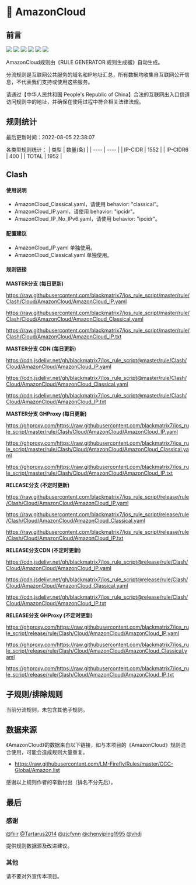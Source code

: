 # 🧸 AmazonCloud

## 前言

![](https://shields.io/badge/-移除重复规则-ff69b4) ![](https://shields.io/badge/-DOMAIN与DOMAIN--SUFFIX合并-green) ![](https://shields.io/badge/-DOMAIN--SUFFIX间合并-critical) ![](https://shields.io/badge/-DOMAIN与DOMAIN--KEYWORD合并-9cf) ![](https://shields.io/badge/-DOMAIN--SUFFIX与DOMAIN--KEYWORD合并-blue) ![](https://shields.io/badge/-IP--CIDR(6)合并-blueviolet) 

AmazonCloud规则由《RULE GENERATOR 规则生成器》自动生成。

分流规则是互联网公共服务的域名和IP地址汇总，所有数据均收集自互联网公开信息，不代表我们支持或使用这些服务。

请通过【中华人民共和国 People's Republic of China】合法的互联网出入口信道访问规则中的地址，并确保在使用过程中符合相关法律法规。

## 规则统计

最后更新时间：2022-08-05 22:38:07

各类型规则统计：
| 类型 | 数量(条)  | 
| ---- | ----  |
| IP-CIDR | 1552  | 
| IP-CIDR6 | 400  | 
| TOTAL | 1952  | 


## Clash 

#### 使用说明
- AmazonCloud_Classical.yaml，请使用 behavior: "classical"。
- AmazonCloud_IP.yaml，请使用 behavior: "ipcidr"。
- AmazonCloud_IP_No_IPv6.yaml，请使用 behavior: "ipcidr"。

#### 配置建议
- AmazonCloud_IP.yaml 单独使用。
- AmazonCloud_Classical.yaml 单独使用。

#### 规则链接
**MASTER分支 (每日更新)**

https://raw.githubusercontent.com/blackmatrix7/ios_rule_script/master/rule/Clash/Cloud/AmazonCloud/AmazonCloud_IP.yaml

https://raw.githubusercontent.com/blackmatrix7/ios_rule_script/master/rule/Clash/Cloud/AmazonCloud/AmazonCloud_Classical.yaml

https://raw.githubusercontent.com/blackmatrix7/ios_rule_script/master/rule/Clash/Cloud/AmazonCloud/AmazonCloud_IP.txt

**MASTER分支 CDN (每日更新)**

https://cdn.jsdelivr.net/gh/blackmatrix7/ios_rule_script@master/rule/Clash/Cloud/AmazonCloud/AmazonCloud_IP.yaml

https://cdn.jsdelivr.net/gh/blackmatrix7/ios_rule_script@master/rule/Clash/Cloud/AmazonCloud/AmazonCloud_Classical.yaml

https://cdn.jsdelivr.net/gh/blackmatrix7/ios_rule_script@master/rule/Clash/Cloud/AmazonCloud/AmazonCloud_IP.txt

**MASTER分支 GHProxy (每日更新)**

https://ghproxy.com/https://raw.githubusercontent.com/blackmatrix7/ios_rule_script/master/rule/Clash/Cloud/AmazonCloud/AmazonCloud_IP.yaml

https://ghproxy.com/https://raw.githubusercontent.com/blackmatrix7/ios_rule_script/master/rule/Clash/Cloud/AmazonCloud/AmazonCloud_Classical.yaml

https://ghproxy.com/https://raw.githubusercontent.com/blackmatrix7/ios_rule_script/master/rule/Clash/Cloud/AmazonCloud/AmazonCloud_IP.txt

**RELEASE分支 (不定时更新)**

https://raw.githubusercontent.com/blackmatrix7/ios_rule_script/release/rule/Clash/Cloud/AmazonCloud/AmazonCloud_IP.yaml

https://raw.githubusercontent.com/blackmatrix7/ios_rule_script/release/rule/Clash/Cloud/AmazonCloud/AmazonCloud_Classical.yaml

https://raw.githubusercontent.com/blackmatrix7/ios_rule_script/release/rule/Clash/Cloud/AmazonCloud/AmazonCloud_IP.txt

**RELEASE分支CDN (不定时更新)**

https://cdn.jsdelivr.net/gh/blackmatrix7/ios_rule_script@release/rule/Clash/Cloud/AmazonCloud/AmazonCloud_IP.yaml

https://cdn.jsdelivr.net/gh/blackmatrix7/ios_rule_script@release/rule/Clash/Cloud/AmazonCloud/AmazonCloud_Classical.yaml

https://cdn.jsdelivr.net/gh/blackmatrix7/ios_rule_script@release/rule/Clash/Cloud/AmazonCloud/AmazonCloud_IP.txt

**RELEASE分支 GHProxy (不定时更新)**

https://ghproxy.com/https://raw.githubusercontent.com/blackmatrix7/ios_rule_script/release/rule/Clash/Cloud/AmazonCloud/AmazonCloud_IP.yaml

https://ghproxy.com/https://raw.githubusercontent.com/blackmatrix7/ios_rule_script/release/rule/Clash/Cloud/AmazonCloud/AmazonCloud_Classical.yaml

https://ghproxy.com/https://raw.githubusercontent.com/blackmatrix7/ios_rule_script/release/rule/Clash/Cloud/AmazonCloud/AmazonCloud_IP.txt

## 子规则/排除规则


当前分流规则，未包含其他子规则。

## 数据来源

《AmazonCloud》的数据来自以下链接，如与本项目的《AmazonCloud》规则混合使用，可能会造成规则大量重复。

- https://raw.githubusercontent.com/LM-Firefly/Rules/master/CCC-Global/Amazon.list


感谢以上规则作者的辛勤付出（排名不分先后）。

## 最后

### 感谢

[@fiiir](https://github.com/fiiir) [@Tartarus2014](https://github.com/Tartarus2014) [@zjcfynn](https://github.com/zjcfynn) [@chenyiping1995](https://github.com/chenyiping1995) [@vhdj](https://github.com/vhdj)

提供规则数据源及改进建议。

### 其他

请不要对外宣传本项目。